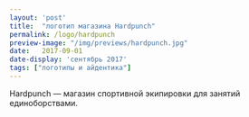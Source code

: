 ```yaml
---
layout: 'post'
title:  "логотип магазина Hardpunch"
permalink: /logo/hardpunch
preview-image: "/img/previews/hardpunch.jpg"
date:   2017-09-01
date-display: 'сентябрь 2017'
tags: ["логотипы и айдентика"] 
---
```


<img src="https://i.imgur.com/hxujUW0.jpg" alt=""><br>
Hardpunch — магазин спортивной экипировки для занятий единоборствами.